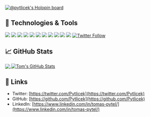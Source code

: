 [![@pytlicek's Holopin board](https://holopin.io/api/user/board?user=pytlicek)](https://holopin.io/@pytlicek)

## 🔧 Technologies & Tools
![](https://img.shields.io/badge/OS-Linux-informational?style=flat&logo=linux&logoColor=white&color=2bbc8a)
![](https://img.shields.io/badge/OS-Mac-informational?style=flat&logo=mac&logoColor=white&color=2bbc8a)
![](https://img.shields.io/badge/Editor-PyCharm-informational?style=flat&logo=pycharm&logoColor=white&color=2bbc8a)
![](https://img.shields.io/badge/Code-Python-informational?style=flat&logo=python&logoColor=white&color=2bbc8a)
![](https://img.shields.io/badge/Code-JavaScript-informational?style=flat&logo=javascript&logoColor=white&color=2bbc8a)
![](https://img.shields.io/badge/Shell-Bash-informational?style=flat&logo=gnu-bash&logoColor=white&color=2bbc8a)
![](https://img.shields.io/badge/Tools-PostgreSQL-informational?style=flat&logo=postgresql&logoColor=white&color=2bbc8a)
![](https://img.shields.io/badge/Tools-Docker-informational?style=flat&logo=docker&logoColor=white&color=2bbc8a)
![](https://img.shields.io/badge/Tools-Kubernetes-informational?style=flat&logo=kubernetes&logoColor=white&color=2bbc8a)
![](https://img.shields.io/badge/Tools-Red_Hat_OpenShift-informational?style=flat&logo=red-hat-open-shift&logoColor=white&color=2bbc8a)
![](https://img.shields.io/badge/Cloud-Digital_Ocean-informational?style=flat&logo=digitalocean&logoColor=white&color=2bbc8a)
[![Twitter Follow](https://img.shields.io/twitter/follow/Pytlicek?color=2bbc8a&logo=twitter&style=flat)](https://twitter.com/Pytlicek) 

## &#x1f4c8; GitHub Stats

<a href="https://github.com/Pytlicek/Pytlicek">
  <img align="center" src="https://github-readme-stats.vercel.app/api/top-langs/?username=Pytlicek&hide=java,html,tex&title_color=ffffff&text_color=c9cacc&icon_color=2bbc8a&bg_color=1d1f21&langs_count=3" />
</a>
<a href="https://github.com/Pytlicek/Pytlicek">
  <img align="center" src="https://github-readme-stats.vercel.app/api?username=Pytlicek&show_icons=true&line_height=27&count_private=true&title_color=ffffff&text_color=c9cacc&icon_color=2bbc8a&bg_color=1d1f21" alt="Tom's GitHub Stats" />
</a>


<!-- links to your social media accounts -->
## 🔗 Links
- Twitter: [https://twitter.com/Pytlicek](https://twitter.com/Pytlicek)
- GitHub: [https://github.com/Pytlicek](https://github.com/Pytlicek)
- LinkedIn: [https://www.linkedin.com/in/tomas-pytel/](https://www.linkedin.com/in/tomas-pytel/)
